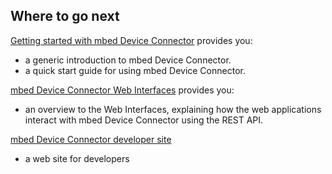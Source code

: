 ## Where to go next

[Getting started with mbed Device Connector](/docs/v5.4/device-connector/index.html) provides you:

- a generic introduction to mbed Device Connector.
- a quick start guide for using mbed Device Connector.

[mbed Device Connector Web Interfaces](/docs/v5.4/device-connector-api/index.html) provides you:

- an overview to the Web Interfaces, explaining how the web applications interact with mbed Device Connector using the REST API.

[mbed Device Connector developer site](https://www.mbed.com/en/development/cloud/mbed-device-connector-service/)

- a web site for developers
